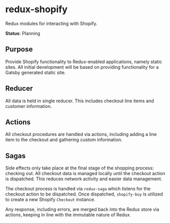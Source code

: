 # redux-shopify

Redux modules for interacting with Shopify.

**Status**: Planning

## Purpose

Provide Shopify functionality to Redux-enabled applications, namely static
sites. All initial development will be based on providing functionality for a
Gatsby generated static site.

## Reducer

All data is held in single reducer. This includes checkout line items and
customer information.

## Actions

All checkout procedures are handled via actions, including adding a line item
to the checkout and gathering custom information.

## Sagas

Side effects only take place at the final stage of the shopping process:
checking out. All checkout data is managed locally until the checkout action is
dispatched. This reduces network activity and easier data management.

The checkout process is handled via `redux-saga` which listens for the checkout
action to be dispatched. Once dispatched, `shopify-buy` is utilized to create a
new Shopify `Checkout` instance.

Any response, including errors, are merged back into the Redux store via
actions, keeping in line with the immutable nature of Redux.
